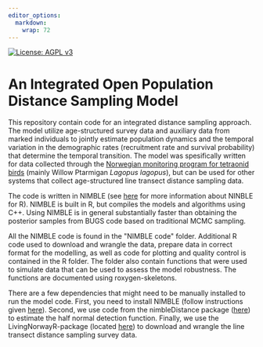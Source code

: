 ```yaml
---
editor_options: 
  markdown: 
    wrap: 72
---
```


[![License: AGPL
v3](https://img.shields.io/badge/License-AGPL_v3-blue.svg)](https://www.gnu.org/licenses/agpl-3.0)

# An Integrated Open Population Distance Sampling Model

This repository contain code for an integrated distance sampling
approach. The model utilize age-structured survey data and auxiliary
data from marked individuals to jointly estimate population dynamics and
the temporal variation in the demographic rates (recruitment rate and
survival probability) that determine the temporal transition. The model
was spesifically written for data collected through the [Norwegian
monitoring program for tetraonid
birds](https://honsefugl.nina.no/Innsyn/en) (mainly Willow Ptarmigan
*Lagopus lagopus*), but can be used for other systems that collect
age-structured line transect distance sampling data.

The code is written in NIMBLE (see [here](https://r-nimble.org/) for
more information about NINBLE for R). NIMBLE is built in R, but compiles
the models and algorithms using C++. Using NIMBLE is in general
substantially faster than obtaining the posterior samples from BUGS code
based on traditional MCMC sampling.

All the NIMBLE code is found in the "NIMBLE code" folder. Additional R
code used to download and wrangle the data, prepare data in correct
format for the modelling, as well as code for plotting and quality
control is contained in the R folder. The folder also contain functions
that were used to simulate data that can be used to assess the model
robustness. The functions are documented using roxygen-skeletons.

There are a few dependencies that might need to be manually installed to
run the model code. First, you need to install NIMBLE (follow
instructions given [here](https://r-nimble.org/download)). Second, we
use code from the nimbleDistance package
([here](https://r-nimble.org/download)) to estimate the half normal
detection function. Finally, we use the LivingNorwayR-package (located
[here](https://livingnorway.github.io/LivingNorwayR/)) to download and
wrangle the line transect distance sampling survey data.
